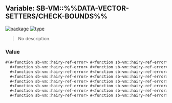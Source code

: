 ## Variable: SB-VM::%%DATA-VECTOR-SETTERS/CHECK-BOUNDS%%
[![package](https://img.shields.io/badge/Package-SB--VM-5f9ea0.svg?style=social&colorA=999999)](../) [![type](https://img.shields.io/badge/Type-Variable-5f9ea0.svg?style=social&colorA=999999)](../#variable) 

> No description.

### Value
```cl
#(#<function sb-vm::hairy-ref-error> #<function sb-vm::hairy-ref-error>
  #<function sb-vm::hairy-ref-error> #<function sb-vm::hairy-ref-error>
  #<function sb-vm::hairy-ref-error> #<function sb-vm::hairy-ref-error>
  #<function sb-vm::hairy-ref-error> #<function sb-vm::hairy-ref-error>
  #<function sb-vm::hairy-ref-error> #<function sb-vm::hairy-ref-error>
  #<function sb-vm::hairy-ref-error> #<function sb-vm::hairy-ref-error>
  #<function sb-vm::hairy-ref-error> #<function sb-vm::hairy-ref-error>
  #<function sb-vm::hairy-ref-error> #<function sb-vm::hairy-ref-error> ..)
```
